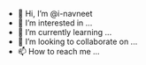 - 👋 Hi, I’m @i-navneet
- 👀 I’m interested in ...
- 🌱 I’m currently learning ...
- 💞️ I’m looking to collaborate on ...
- 📫 How to reach me ...

<!---
i-navneet/i-navneet is a ✨ special ✨ repository because its `README.md` (this file) appears on your GitHub profile.
You can click the Preview link to take a look at your changes.
--->
